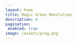```yaml
---
layout: home
title: Magic Green Revolution
description: #
pagination:
 enabled: true
image: /assets/p/og.png
---
```

